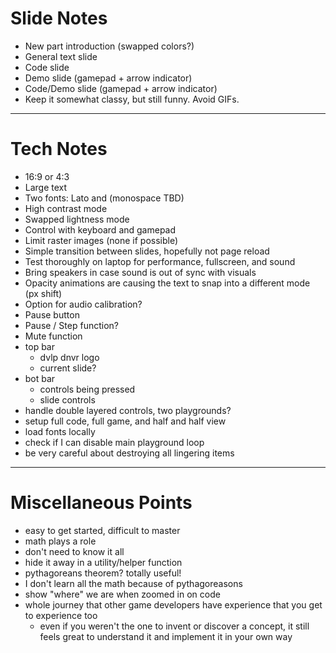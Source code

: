 # Slide Notes
- New part introduction (swapped colors?)
- General text slide
- Code slide
- Demo slide (gamepad + arrow indicator)
- Code/Demo slide (gamepad + arrow indicator)
- Keep it somewhat classy, but still funny. Avoid GIFs.

---

# Tech Notes
- 16:9 or 4:3
- Large text
- Two fonts: Lato and (monospace TBD)
- High contrast mode
- Swapped lightness mode
- Control with keyboard and gamepad
- Limit raster images (none if possible)
- Simple transition between slides, hopefully not page reload
- Test thoroughly on laptop for performance, fullscreen, and sound
- Bring speakers in case sound is out of sync with visuals
- Opacity animations are causing the text to snap into a different mode (px shift)
- Option for audio calibration?
- Pause button
- Pause / Step function?
- Mute function
- top bar
	- dvlp dnvr logo
	- current slide?
- bot bar
	- controls being pressed
	- slide controls
- handle double layered controls, two playgrounds?
- setup full code, full game, and half and half view
- load fonts locally
- check if I can disable main playground loop
- be very careful about destroying all lingering items

---

# Miscellaneous Points
- easy to get started, difficult to master
- math plays a role
- don't need to know it all
- hide it away in a utility/helper function
- pythagoreans theorem? totally useful!
- I don't learn all the math because of pythagoreasons
- show "where" we are when zoomed in on code
- whole journey that other game developers have experience that you get to experience too
	- even if you weren't the one to invent or discover a concept, it still feels great to understand it and implement it in your own way